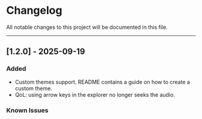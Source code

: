 # Changelog

All notable changes to this project will be documented in this file.

---
## [1.2.0] - 2025-09-19

### Added
- Custom themes support. README contains a guide on how to create a custom theme.
- QoL: using arrow keys in the explorer no longer seeks the audio.

### Known Issues

